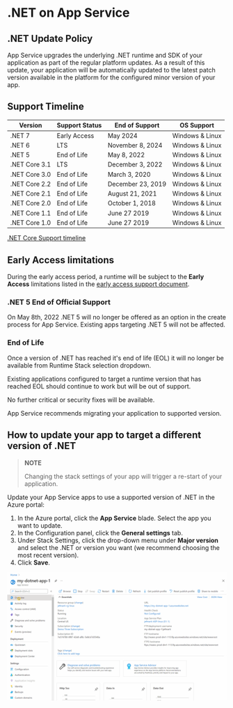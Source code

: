 # .NET on App Service

## .NET Update Policy

App Service upgrades the underlying .NET runtime and SDK of your application as part of the regular platform updates. As a result of this update, your application will be automatically updated to the latest patch version available in the platform for the configured minor version of your app.

## Support Timeline

|    Version    | Support Status |   End of Support  |   OS Support    |
|---------------| -------------- | ----------------- |---------------- |
| .NET 7        | Early Access   | May 2024          | Windows & Linux |
| .NET 6        | LTS            | November 8, 2024  | Windows & Linux |
| .NET 5        | End of Life    | May 8, 2022       | Windows & Linux |
| .NET Core 3.1 | LTS            | December 3, 2022  | Windows & Linux |
| .NET Core 3.0 | End of Life    | March 3, 2020     | Windows & Linux |
| .NET Core 2.2 | End of Life    | December 23, 2019 | Windows & Linux |
| .NET Core 2.1 | End of Life    | August 21, 2021   | Windows & Linux |
| .NET Core 2.0 | End of Life    | October 1, 2018   | Windows & Linux |
| .NET Core 1.1 | End of Life    | June 27 2019      | Windows & Linux |
| .NET Core 1.0 | End of Life    | June 27 2019      | Windows & Linux |

[.NET Core Support timeline](https://dotnet.microsoft.com/platform/support/policy/dotnet-core)

## Early Access limitations

During the early access period, a runtime will be subject to the **Early Access** limitations listed in the [early access support document](./early_access.md).


### .NET 5 End of Official Support

On May 8th, 2022 .NET 5 will no longer be offered as an option in the create process for App Service. Existing apps targeting .NET 5 will not be affected.

### End of Life

Once a version of .NET has reached it's end of life (EOL) it will no longer be available from Runtime Stack selection dropdown.

Existing applications configured to target a runtime version that has reached EOL should continue to work but will be out of support.

No further critical or security fixes will be available.

App Service recommends migrating your application to supported version.

## How to update your app to target a different version of .NET

>**NOTE**
>
> Changing the stack settings of your app will trigger a re-start of your application.

Update your App Service apps to use a supported version of .NET in the Azure portal:
1. In the Azure portal, click the **App Service** blade. Select the app you want to update. 
2. In the Configuration panel, click the **General settings** tab.
3. Under Stack Settings, click the drop-down menu under **Major version** and select the .NET or  version you want (we recommend choosing the most recent version).
4. Click **Save**.

![Stack Version](./media/dotnet.gif)
